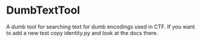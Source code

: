 # DumbTextTool

A dumb tool for searching text for dumb encodings used in CTF. If you want to add a new test copy identity.py and look at the docs there.
